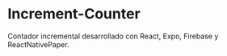 # Increment-Counter
Contador incremental desarrollado con React, Expo, Firebase y ReactNativePaper.
